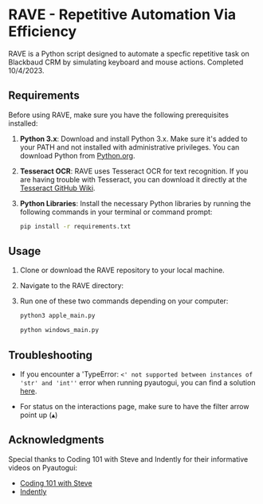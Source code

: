# RAVE - Repetitive Automation Via Efficiency

RAVE is a Python script designed to automate a specfic repetitive task on Blackbaud CRM by simulating keyboard and mouse actions. Completed 10/4/2023.

## Requirements

Before using RAVE, make sure you have the following prerequisites installed:

1. **Python 3.x**: Download and install Python 3.x. Make sure it's added to your PATH and not installed with administrative privileges. You can download Python from [Python.org](https://www.python.org/downloads/).

2. **Tesseract OCR**: RAVE uses Tesseract OCR for text recognition. If you are having trouble with Tesseract, you can download it directly at the [Tesseract GitHub Wiki](https://github.com/UB-Mannheim/tesseract/wiki).

3. **Python Libraries**: Install the necessary Python libraries by running the following commands in your terminal or command prompt:

   ```bash
   pip install -r requirements.txt
   ```

## Usage

1. Clone or download the RAVE repository to your local machine.

2. Navigate to the RAVE directory:

3. Run one of these two commands depending on your computer:

   ```bash
   python3 apple_main.py
   ```

   ```bash
   python windows_main.py
   ```

## Troubleshooting

- If you encounter a 'TypeError: `<' not supported between instances of 'str' and 'int''` error when running pyautogui, you can find a solution [here](https://stackoverflow.com/questions/76361049/how-to-fix-typeerror-not-supported-between-instances-of-str-and-int-wh/76383784#76383784).

- For status on the interactions page, make sure to have the filter arrow point up (▴)

## Acknowledgments

Special thanks to Coding 101 with Steve and Indently for their informative videos on Pyautogui:

- [Coding 101 with Steve](https://www.youtube.com/watch?v=qIJpBz6R2Uw)
- [Indently](https://www.youtube.com/watch?v=cZQDO0ktnrw)
